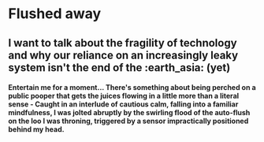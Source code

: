 # <h1><strong>Flushed away</strong></h1>

<h2>I want to talk about the fragility of technology and why our reliance on an increasingly leaky system isn't the end of the  :earth_asia:  (yet)</h2>

<h4>Entertain me for a moment... There's something about being perched on a public pooper that gets the juices flowing in a little more than a literal sense - Caught in an interlude of cautious calm, falling into a familiar mindfulness, I was jolted abruptly by the swirling flood of the auto-flush on the loo I was throning, triggered by a sensor impractically positioned behind my head.</h4>

